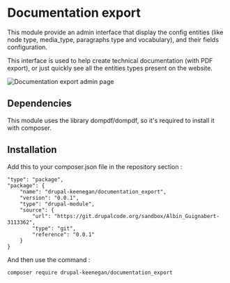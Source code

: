 # Documentation export
This module provide an admin interface that display the config entities (like node type, media_type, paragraphs type and vocabulary), and their fields configuration.

This interface is used to help create technical documentation (with PDF export), or just quickly see all the entities types present on the website.

![Documentation export admin page](https://www.drupal.org/files/Capture_184.PNG)

## Dependencies
This module uses the library dompdf/dompdf, so it's required to install it with composer.

## Installation
Add this to your composer.json file in the repository section :
```
"type": "package",
"package": {
    "name": "drupal-keenegan/documentation_export",
    "version": "0.0.1",
    "type": "drupal-module",
    "source": {
        "url": "https://git.drupalcode.org/sandbox/Albin_Guignabert-3113362",
        "type": "git",
        "reference": "0.0.1"
    }
}
```
And then use the command :
```
composer require drupal-keenegan/documentation_export
```
